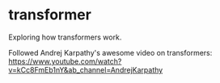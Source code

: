 # transformer
Exploring how transformers work.

Followed Andrej Karpathy's awesome video on transformers: https://www.youtube.com/watch?v=kCc8FmEb1nY&ab_channel=AndrejKarpathy
